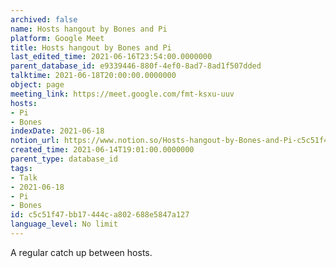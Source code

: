 ```yaml
---
archived: false
name: Hosts hangout by Bones and Pi
platform: Google Meet
title: Hosts hangout by Bones and Pi
last_edited_time: 2021-06-16T23:54:00.0000000
parent_database_id: e9339446-880f-4ef0-8ad7-8ad1f507dded
talktime: 2021-06-18T20:00:00.0000000
object: page
meeting_link: https://meet.google.com/fmt-ksxu-uuv
hosts:
- Pi
- Bones
indexDate: 2021-06-18
notion_url: https://www.notion.so/Hosts-hangout-by-Bones-and-Pi-c5c51f47bb17444ca802688e5847a127
created_time: 2021-06-14T19:01:00.0000000
parent_type: database_id
tags:
- Talk
- 2021-06-18
- Pi
- Bones
id: c5c51f47-bb17-444c-a802-688e5847a127
language_level: No limit
---
```


A regular catch up between hosts.


